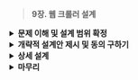 > **9장. 웹 크롤러 설계**


<details>

  <summary><b>문제 이해 및 설계 범위 확정</b></summary>    

  ---
  
  ## 문제 이해 및 설계 범위 확정
  
  ### 웹 크롤러(Web Crawler)
  
  - 검색 엔진에서 널리 쓰는 기술
  - 웹에 **새로 올라오거나 갱신된 컨텐츠**를 찾아내는 것이 목적
      - 웹 페이지
      - 이미지
      - 비디오
      - PDF 파일
  - 몇 개 웹 페이지에서 시작하여 **링크를 따라 새로운 컨텐츠를 수집**
  - 로봇(Robot), 스파이더(Spider)라고도 함
      <img src="https://github.com/user-attachments/assets/9162476d-2435-4987-8754-5f8629bf6704" witdh="400px"/>
      
  
  ### **웹 크롤러 응용**
  
  - **검색 엔진 인덱싱(Search Engine Indexing)**
      - 크롤러의 가장 보편적인 용례
      - 웹 페이지를 모아 검색 엔진을 위한 **로컬 인덱스(Local Index)**를 생성
      - ex) Goolebot : 구글 검색 엔진이 사용하는 웹 크롤러
  - **웹 아카이빙(Web Archiving)**
      - 나중에 사용할 목적으로 **장기보관하기 위해** 웹에서 정보를 모으는 절차
      - ex) 국립 도서관
          - 크롤러를 사용한 웹 사이트 아카이빙
          - 미국 국회 도서관(US Library of Congress), EU 웹 아카이브
  - **웹 마이닝(Web Mining)**
      - 웹의 폭발적 성장세는 데이터 마이닝(Data Mining) 업계의 전례 없는 기회
      - 웹 마이닝을 통해 인터넷에서 **유용한 지식을 도출**
      - ex) 금융 기업
          - 크롤러를 사용해 주주 총회 자료나 연차 보고서(Annual Report) 다운
          - 기업의 핵심 사업 방향을 알아냄
  - **웹 모니터링(Web Monitoring)**
      - 인터넷에서 저작권이나 상표권이 침해되는 사례를 **모니터링**
      - ex) 디지마크(Digimarc) : 웹 크롤러를 사용해 해적판 저작물을 발견, 보고
  
  ### 1단계: 문제 이해 및 설계 범위 확정
  
  - **웹 크롤러의 기본 알고리즘**
      - 1️⃣ URL 집합이 입력으로 주어지면, 해당 URL들이 가리키는 모든 웹 페이지 다운로드
      - 2️⃣ 다운받은 웹 페이지에서 URL들을 추출
      - 3️⃣ 추출된 URL들을 다운로드할 URL 목록에 추가
      - 4️⃣위의 과정 반복
  - **요구사항 알아내기**
      - **Q**: 이 크롤러의 주된 용도는 무엇인가요?
      - **A**: 검색 엔진 인덱싱
      - **Q**: 매달 얼마나 많은 웹 페이지를 수집해야 하나요?
      - **A**: 10억 개(1billion)의 웹 페이지
      - **Q**: 새로 만들어진 웹 페이지나 수정된 웹 페이지도 고려해야 하나요?
      - **A**: 네
      - **Q**: 수집한 웹 페이지는 저장해야 하나요?
      - **A**: 5년간 저장
      - **Q**: 중복된 콘텐츠는 어떻게 해야 하나요?
      - **A**: 중복된 콘텐츠를 갖는 페이지 무시
  - **웹 크롤러가 만족시켜야할 속성**
      - **규모 확장성**
          - 오늘날 웹에는 수십억 개의 페이지가 존재
          - 병행성(Parallelism)을 활용하여 효과적으로 웹 크롤링
      - **안정성(Robustness)**
          - 크롤러는 비정상적 입력이나 환경에 잘 대응할 수 있어야 함
          - 잘못 작성된 HTML
          - 아무 반응이 없는 서버
          - 장애
          - 악성 코드가 붙어있는 링크
      - **예절(Politeness)**
          - 수집 대상 웹 사이트에 짧은 시간 동안 너무 많은 요청을 보내면 안됨
      - **확장성(Extensibility)**
          - 새로운 형태의 콘텐츠를 지원하기 쉬워야 함
          - ex) 이미지 파일을 추가로 크롤링 : 전체 시스템 구조를 변경하지 않아야 함
  
  ### 개략적 규모 추정
  
  - **요구사항**
      - 매달 10억 개의 웹 페이지 다운로드
      - 웹 페이지의 크기 평균은 500k라고 가정
      - 5년간 데이터 보관
  - **계산**
      - QPS = 10억(1billion, 1,000,000,000)/30일/24시간/3600초  = 약 400페이지/초
      - 최대(Peek) QPS = 2 * QPS = 800
      - 저장 용량 = 10억 페이지 * 500k = 500TB/월
      - 5년 동안 필요한 저장공간 = 500TB * 12개월 * 5년 = 30PB
  
  ---
  </details>

  
<details>
  <summary><b>개략적 설계안 제시 및 동의 구하기</b></summary>
  
  ---
  
  ## 개략적 설계안 제시 및 동의 구하기
  
  ### 웹 크롤러 설계
  
  <img src="https://github.com/user-attachments/assets/57e4045c-14b8-4ea3-9361-86d27c13218d" witdh="400px"/>
  
  ### 1️⃣ 시작 URL 집합
  
  - 웹 크롤러가 크롤링을 시작하는 출발점
  - **가작 직관적인 방법**
      - 해당 도메인 이름이 붙은 모든 페이지의 URL을 시작 URL로 사용
  - **전체 웹을 크롤링해야 하는 경우**
      - 크롤러가 가능한 한 많은 링크를 탐색할 수 있도록 하는 URL 선택
      - 전체 URL 공간을 작은 **부분집합으로 나누는 전략** 사용
      - **주제별로 다른 시작 URL** 사용, ex) 쇼핑, 스포츠, 건강 등
  
  ### 2️⃣ 미수집 URL 저장소
  
  - 웹 크롤러의 **크롤링 상태 관리**
      - 다운로드할 URL
      - 다운로드된 URL
  - **미수집 URL 저장소(URL frontier)**
      - 다운로드할 URL 저장 관리
      - FIFO(First-In First-Out) Queue
      
  
  ### 3️⃣ HTML 다운로더(Downloader)
  
  - 인터넷에서 웹 페이지를 다운로드하는 컴포넌트
  - 다운로드할 페이지의 URL은 미수집 URL 저장소가 제공
  
  ### 4️⃣ 도메인 이름 변환기
  
  - 웹 페이지를 다운받기 위해 **URL을 IP 주소로 변환하는 절차 필요**
  - HTML 다운로더는 도메인 이름 변환기를 사용하여 URL에 대응되는 IP 주소 확인
  - ex) `www.wikipedia.org` → `192.35.26.96`
  
  ### 5️⃣ 콘텐츠 파서
  
  - 웹 페이지를 다운로드하면 **파싱(Parsing)과 검증(Validation) 절차**를 거쳐야 함
  - 이상한 웹 페이지
      - 문제를 일으킬 수 있음
      - 저장 공간 낭비
  - **독립된 컴포넌트로 구현**
      - 크롤링 서버 안에 콘텐츠 파서를 구현하면 크롤링 과정이 느려질 수 있음
  
  ### 6️⃣ 중복 콘텐츠인가?
  
  - 연굴 결과 29% 가량의 웹 페이지 컨텐츠는 중복
  - 같은 콘텐츠를 여러 번 저장하게 될 수 있음
  - **중복 처리**
      - 데이터 중복 감소
      - 데이터 처리 소요 시간 감소
  - **두 HTML 문서 비교**
      - 문자열 비교 : 느리고 비효율적
      - **해시 값 비교**
  
  ### 7️⃣ 콘텐츠 저장소
  
  - HTML 문서를 보관하는 시스템
  - **고려 사항**
      - 데이터의 유형
      - 크기
      - 저장소 접근 빈도
      - 데이터의 유효 기간
  - **저장 공간**
      - **디스크**
          - 저장해야 하는 데이터의 양이 많음
          - 대부분의 데이터 저장
      - **메모리**
          - 인기있는 콘텐츠 저장
          - 접근 지연 시간 감소
  
  ### 8️⃣ URL 추출기
  
  - HTML 페이지를 **파싱하여 링크들을 골라내는 역할**
  - ex) 링크 추출: 상대 경로(Relative Path) → 절대 경로(Absolute Path) 변환
      
    <img src="https://github.com/user-attachments/assets/66470c7e-8ff7-4234-862c-2d372e7554fe" witdh="400px"/>
  
      
      - `https://en.wikipedia.org`를 앞에 추가하여 절대 경로 URL 생성
      
  
  ### 9️⃣ URL 필터
  
  - 특정 URL을 **크롤링 대상에서 제외**
      - 특정한 콘텐츠 타입이나 파일 확장자를 갖는 URL
      - 접속 시 오류가 발생하는 URL
      - 접근 제외 목록(Deny List)에 포함된 URL
      
  
  ### 🔟 이미 방문한 URL?
  
  - **URL 접근 기록 추적**
      - 이미 방문한 적이 있는 URL
      - 미수집 URL 저장소에 보관된 URL
  - **이점**
      - 서버 부하 감소
      - 무한 루프 방지
  - **자료 구조**
      - 블룸 필터(Bloom Filter)
      - 해시 테이블
      
  
  ### 1️⃣1️⃣ URL 저장소
  
  - 이미 방문한 URL를 보관하는 저장소
  
  ### 웹 크롤러 작업 흐름 (Workflow)
  
  <img src="https://github.com/user-attachments/assets/1ae8c7cd-647a-4200-beea-f6c0a15ff39b" witdh="400px"/>

  
  - 1️⃣ 시작 URL들을 미수집 URL 저장소에 저장
  - 2️⃣ HTML 다운로더는 미수집 URL 저장소에서 URL 목록을 가져옴
  - 3️⃣ HTML 다운로더는 도메인 이름 변환기 사용, IP 주소로 접속하여 웹 페이지 다운
  - 4️⃣ 콘텐츠 파서는 다운된 HTML 페이지를 파싱하여 페이지 검증
  - 5️⃣ 컨텐츠 파싱과 검증 완료 후, 중복 컨텐츠인지 확인
  - 6️⃣ 중복 컨텐츠 확인을 위해 저장소 확인
      - 이미 저장소에 있는 컨텐츠는 처리하지 않고 버림
      - 저장소에 없는 콘텐츠는 저장소에 저장, URL 추출기로 전달
  - 7️⃣ URL 추출기는 해당 HTML 페이지에서 링크를 추출
  - 8️⃣ 골라낸 링크를 URL 필터로 전달
  - 9️⃣ 필터링이 끝나고 남은 URL만 중복 URL 판별 단계로 전달
  - 🔟 이미 처리한 URL인지 확인하기 위해, URL 저장소에 보관된 URL인지 확인
      - 이미 저장소에 있는 URL은 버림
      - 저장소에 없는 URL은 URL 저장소에 저장, 미수집 URL 저장소에 전달
  
  ---

</details>
<details>
  <summary><b>상세 설계</b></summary>
  
  ---
  
  ## 3단계: 상세 설계
  
  ### 컴포넌트와 그 구현 기술
  
  - DFS(Depth-First Search) vs BFS(Breath-First Search)
  - 미수집 URL 저장소
  - HTML 다운로더
  - 안정성 확보 전략
  - 확장성 확보 전략
  - 문제 있는 콘텐츠 감지 및 회피 전략
  
  ### DFS를 쓸 것인가, BFS를 쓸 것인가
  
  - **웹은 유향 그래프(Directed Graph)와 같음**
      - 페이지 : 노드(Node)
      - 하이퍼링크(URL) : 에지(Edge)
      - 크롤링 프로세스 : 탐색 과정
  - **DFS**
      - 깊이 우선 탐색
      - 그래프 크기가 클 경우 탐색 깊이를 가늠하기 어려움
      - **좋은 선택이 아닐 가능성이 높음**
  - **BFS**
      - 너비 우선 탐색
      - FIFO Queue 사용
      - **웹 크롤러가 일반적으로 사용**
      - **문제점**
          - **1️⃣ 한 페이지에서 나오는 링크의 상당 수는 같은 서버로 되돌아감**
              - 크롤러는 같은 호스트에 속한 많은 링크를 다운 받느라 바빠짐
              - 작업을 병렬 처리하게 되면 조회된 서버에 과부하 : **예의 없는(Impolite) 크롤러**
              
            <img src="https://github.com/user-attachments/assets/b72b0ec7-0c77-43b4-8460-270f20045546" witdh="400px"/>

              
          - **2️⃣ 표준 BFS 알고리즘은 URL 간에 우선순위를 두지 않음**
              - 처리 순서에 있어 모든 페이지를 공평하게 대우
              - 모든 웹 페이지는 같은 수준의 품질, 중요성을 갖지 않음
              - 우선순위를 구분하기 위한 여러 척도 필요
              - ex) 페이지 순위(page rank), 사용자 트래픽 양, 업데이트 빈도 등
              
  
  ### 미수집 URL 저장소
  
  - 다운로드할 URL을 보관
  - **저장소 구현**
      - 예의(Politeness)를 갖춘 크롤러
      - URL 사이의 우선순위와 신선도(Freshness)를 구현하는 크롤러
  - 1️⃣ **예의**
      - 크롤러는 수집 대상 버러로 짧은 시간 안에 너무 많은 요청을 보내지 말아야 함
      - 무례한(Impolite) 일
      - DoS(Denial-of-Service) 공격으로 간주될 수 있음
      - **동일 웹 사이트에 대해서는 한 번에 한 페이지만 요청해야 함**
          - 같은 웹 사이트의 페이지를 다운받는 태스크는 시간차를 두고 실행
          - 웹 사이트 호스트명(hostname)과 다운로드 작업 스레드(worker thread)의 관계 유지
          - 각 다운로드 스레드는 별도 FIFO Queue를 가지고 있음
          - 해당 Queue에서 꺼낸 URL만 다운로드
      - **설계**
          
          <img src="https://github.com/user-attachments/assets/b2901ddc-b9d4-4a3a-8889-8dff6945a357" witdh="400px"/>

          
          - **큐 라우터(Queue Router)**
              - 같은 호스트에 속한 URL은 언제나 같은 큐로 가도록 보장
          - **매핑 테이블(Mapping Table)**
              - 호스트 이름과 큐 사이의 관계를 보관하는 테이블
              
            <img src="https://github.com/user-attachments/assets/55a62edd-03fa-497d-bae1-47ae8ae2c111" witdh="400px"/>

              
          - **FIFO Queue**
              - 같은 호스트에 속한 URL은 언제나 같은 큐에 보관
          - **큐 선택기(Queue Selector)**
              - 큐들을 순회하면서 URL을 꺼내 지정된 작업 스레드에 전달
          - **작업 스레드(Worker Thread)**
              - 전달된 URL을 다운로드
              - 전달된 URL은 순차적으로 처리
              - 작업들 사이에는 일정한 지연시간(delay)을 둘 수 있음
  - **2️⃣ 우선순위**
      - 유용성에 따라 **URL의 우선순위**를 나누기 위해 다양한 척도 사용
          - 페이지랭크(PageRank)
          - 트래픽 양
          - 갱신 빈도(Update Frequency)
      - **순위결정장치(Prioritizer) : URL 우선순위를 정하는 컴포넌트**
          
        <img src="https://github.com/user-attachments/assets/2d1eff98-df25-42fb-a6ea-b6821bd0ba30" witdh="400px"/>

          
      - **순위결정장치(prioritizer)**
          - URL을 입력으로 받아 우선순위를 계산
      - **큐(Queue)**
          - 우선순위별로 큐가 하나씩 할당
          - 우선순위가 높으면 선택될 확률 증가
      - **큐 선택기(Queue Selector)**
          - 임의 큐에서 처리할 URL을 꺼내는 역할
          - 순위가 높은 큐에서 더 자주 꺼내도록 프로그램되어 있음
  - **3️⃣ 전체 설계**
      - **전면 큐(front queue) : 우선순위 결정 과정을 처리**
      - **후면 큐(back queue) : 크롤러가 예의바르게 동작하도록 보증**
      
    <img src="https://github.com/user-attachments/assets/e6e0bd4c-d059-4055-8200-4fe65fe3d75a" witdh="400px"/>

      
  - **4️⃣ 신선도**
      - 웹 페이지는 수시로 추가, 삭제, 변경
      - 데이터의 신선함(Freshness)를 유지하기 위해 **주기적으로 재수집(Recrawl)**
      - **최적화 전략**
          - 웹 페이지의 변경 이력(update history) 활용
          - 우선순위 활용, 중요한 페이지 더 자주 재수집
  - **5️⃣ 미수집 URL 저장소를 위한 지속성 저장장치**
      - 검색엔진을 위한 크롤러의 경우, 처리해야 하는 URL의 수는 수억 개
      - URL 모두를 메모리에 보관하는 것은 안정성, 규모 확장성 측면에서 바람직하지 않음
      - 전부 디스크에 저장하는 것은 느려서 쉽게 병목 지점이 될 수 있음
      - **절충안(hybrid approach)**
          - 대부분의 URL은 디스크에 저장
          - IO 비용을 줄이기 위해 **메모리 버퍼에 큐 도입**
          - 버퍼에 있는 데이터는 주기적으로 디스크에 기록
  
  ### HTML 다운로더
  
  - HTML Downloader는 **HTTP 프로토콜**을 통해 웹 페이지를 내려 받음
  - **Robot.txt (파일)**
      - **로봇 제외 프로토콜(Robot Exclusion Protocol)**
      - 웹 사이트가 크롤러와 소통하는 표준적 방법
      - 크롤러가 **수집해도 되는 페이지 목록**이 들어 있음
      - 웹 사이트 크롤링 전, 크롤러는 해당 파일에 나열된 규칙을 먼저 확인
      - 주기적으로 다시 다운받아 캐시에 보관
      - **ex) `https://www.amazon.com/robot.txt`**
          
          ```
          // https://www.amazon.com/robot.txt
          User-agent: Googlebot 
          Disallow: /creatorhub/*
          Disallow: /rss/people/*/reviews
          Disallow: /gp/pdp/rss/*/reviews
          Disallow: /gp/cdp/member-reviews/
          Disallow: /gp/aw/c r/
          ```
          
          - Creatorhub 같은 디렉터리의 내용은 다운받을 수 없음
  
  ### **HTML 다운로더 성능 최적화**
  
  - **1️⃣ 분산 크롤링**
      - 성능을 높이기 위해 크롤링 작업을 여러 서버에 분산
      - 각 서버는 여러 스레드를 돌려 다운로드 작업을 처리
      - URL 공간을 작은 단위로 분할, 각 서버는 일부의 다운로드 담당
   
        <img src="https://github.com/user-attachments/assets/e52bad71-c7c2-4e65-a734-dd941b0f53c6" witdh="400px"/>

          
  - **2️⃣ 도메인 이름 변환 결과 캐시**
      - 도메인 이름 변환기(DNS Resolver)는 크롤러 성능의 병목 중 하나
      - **DNS 요청을 보내고 결과를 받는 작업의 동기적 특성이 원인**
          - DNS 요청의 결과를 받기 전까지 다음 작업을 진행할 수 없음(**Blocking**)
          - 일반적으로 DNS 요청 처리에 **10ms에서 200ms 소요**
          - 스레드 중 하나라도 이 작업 시, 다른 스레드의 DNS 요청 전부 블록(Block)
      - **DNS 조회 결과 캐싱**, 크론 잡(`corn job`)을 통해 주기적으로 갱신하여 성능 향상
          - 도메인 이름
          - IP 주소
  - **3️⃣ 지역성(Locality)**
      - 크롤링 작업을 수행하는 서버를 지역별로 분산
      - 크롤링 서버와 대상 서버가 지역적으로 가까워야 다운로드 시간 감소
      - 크롤 서버, 캐시, 큐, 저장소 등 대부분의 컴포넌트에 적용 가능
  - **4️⃣ 짧은 타임아웃**
      - 어떤 웹 서버는 응답이 느리거나 아예 응답하지 않음
      - 대기 시간(wait time)이 길어지면 좋지 않으므로, **최대 얼마나 기다릴지를 미리 지정**
          - 시간 동안 응답하지 않으면, 해당 페이지 다운로드 중단, 다음 페이지 진행
  
  ### **HTML 다운로더 안정성**
  
  - **1️⃣ 안정 해시(Consistenct Hashing)**
      - 다운로더 서버들에 부하를 분산할 때 적용 가능한 기술
      - 다운로더 서버를 췹게 추가하고 삭제할 수 있음
  - **2️⃣ 크롤링 상태 및 수집 데이터 저장**
      - 크롤링 상태와 수집된 데이터를 지속적 저장장치에 기록
      - 장애가 발생한 경우에도 쉽게 복구
      - 저장된 데이터를 로딩, 중단된 크롤링 재시작
  - **3️⃣ 예외 처리(Exception Handling)**
      - 대규모 시스템에서 에러(Error)는 불가피하고 흔한 일
      - 예외가 발생해도 전체 시스템이 중단되는 일 없이 작업을 이어나갈 수 있어야 함
  - **4️⃣ 데이터 검증(Data Validation)**
      - 시스템 오류를 방지하기 위한 수단 중 하나
  
  ### **HTML 다운로더 확장성**
  
  - 진화하지 않는 시스템은 없음
  - 새로운 형태의 콘텐츠를 쉽게 지원할 수 있도록 신경써야 함
  - **예시) 새로운 모듈을 끼워 넣음으로서 새로운 형태의 콘텐츠를 지원**
      
    <img src="https://github.com/user-attachments/assets/dce48c8c-7024-4164-a5f9-29d732153bec" witdh="400px"/>

      
      - **PNG 다운로더**
          - PNG 파일을 다운로드하는 플러그인(plug-in) 모듈
      - **웹 모니터(Web Monitor)**
          - 웹을 모니터링하여 저작권이나 상표권이 침해되는 일을 막는 모듈
  
  ### HTML 다운로더 문제 있는 콘텐츠 감지 및 회피
  
  - 중복이거나 의미 없는, 유해한 컨텐츠를 감지, 시스템으로부터 차단
  - **1️⃣ 중복 컨텐츠**
      - 웹 콘텐츠의 30% 가량은 중복
      - 해시나 체크섬(Checksum)을 사용하여 중복 콘텐츠를 쉽게 탐지 가능
  - **2️⃣ 거미 덫(Spider Trap)**
      - 크롤러를 무한 루프에 빠뜨리도록 설계한 웹 페이지
      - 무한히 깊은 디렉터리 구조롤 포함하는 링크
          - ex) `spidertrapexample.com/foo/bar/foo/bar/foo/bar/…`
          - URL의 최대 길이를 제한하여 회피
      - 일반적으로 기이할 정도로 많은 웹 페이지를 가지고 있음
      - 수작업으로 덫 사이트를 찾기
          - 크롤러 탐색 대상에서 제외
          - URL 필터 목록에 입력
  - **3️⃣ 데이터 노이즈**
      - 거의 가치가 없는  콘텐츠
      - 광고, 스크립트 코드, 스팸 URL 등
      - 크롤러에게 도움될 것이 없으므로 가능하다면 제외
  
  ---
</details>
<details>
  <summary><b>마무리</b></summary>
  
  ---
  
  ## 마무리
  
  ### 좋은 크롤러가 갖추어야하는 특성
  
  - 규모 확장성(Scalability)
  - 예의
  - 확장성(Extensibility)
  - 안정성
  
  ### 추가로 고려해볼만한 사항
  
  - **서버 측 렌더링(Server-Side Rendering)**
      - 많은 웹 사이트는 JavaScript, AJAX 등의 기술을 사용하여 링크를 즉석에서 생성
      - 웹 페이지를 그대로 다운받아 파싱하는 경우, 동적으로 생성된 링크를 찾을 수 없음
      - 페이지를 파싱하기 전에 **서버 측 렌더링(동적 렌더링, Dynamic Rendering)**을 통해 해결
  - **원치 않는 페이지 필터링**
      - 저장 공간 등 크롤링에 소요되는 자원은 유한
      - 스팸 방지(Anti-Spam) 컴포넌트를 두어 품질이 조악하거나 스팸성인 페이지 걸러내기
  - **데이터베이스 다중화 및 샤딩**
      - 다중화(Replication), 샤딩(Sharding) 등의 기법 적용
      - 데이터 계층(Data Layer)의 가용성, 규모 확장성, 안정성 향상
  - **수평적 규모 확장성(Horizontal Scalability)**
      - 대규모 크롤링을 위해 다운로드를 실행할 서버가 수백 혹은 수천대 필요할 수 있음
      - 서버가 상태정보를 유지하지 않도록 **무상태(Stateless) 서버**로 관리
  - **가용성, 일관성, 안정성**
      - 성공적인 대형 시스템을 만들기 위해 필수적으로 고려해야 하는 것들
  - **데이터 분석 솔루션(Analytics)**
      - 데이터를 수집하고 분석
      - 시스템을 세밀히 조정하기 위해 데이터와 그 분석 결과가 필요
  
  ---
  
</details>
